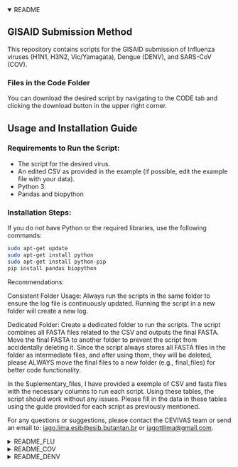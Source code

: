 <details open>
  <summary>README</summary>
  
  ## GISAID Submission Method
  
  This repository contains scripts for the GISAID submission of Influenza viruses (H1N1, H3N2, Vic/Yamagata), Dengue (DENV), and SARS-CoV (COV).
  
  ### Files in the Code Folder
  
  You can download the desired script by navigating to the CODE tab and clicking the download button in the upper right corner.
  
  ## Usage and Installation Guide
  
  ### Requirements to Run the Script:
  - The script for the desired virus.
  - An edited CSV as provided in the example (if possible, edit the example file with your data).
  - Python 3.
  - Pandas and biopython
  
  ### Installation Steps:
  If you do not have Python or the required libraries, use the following commands:
  
  ```sh
  sudo apt-get update
  sudo apt-get install python
  sudo apt-get install python-pip
  pip install pandas biopython
  ```
Recommendations:

Consistent Folder Usage: Always run the scripts in the same folder to ensure the log file is continuously updated. Running the script in a new folder will create a new log.

Dedicated Folder: Create a dedicated folder to run the scripts. The script combines all FASTA files related to the CSV and outputs the final FASTA. Move the final FASTA to another folder to prevent the script from accidentally deleting it. Since the script always stores all FASTA files in the folder as intermediate files, and after using them, they will be deleted, please ALWAYS move the final files to a new folder (e.g., final_files) for better code functionality.

In the Suplementary_files, I have provided a exemple of CSV and fasta files with the necessary columns to run each script. Using these tables, the script should work without any issues. Please fill in the data in these tables using the guide provided for each script as previously mentioned.

For any questions or suggestions, please contact the CEVIVAS team or send an email to: iago.lima.esib@esib.butantan.br or iagottlima@gmail.com.

</details>
<details>
  <summary>README_FLU</summary>
Explanations

This README provides an overview of the data columns and script requirements for the SG-FLU project.
Data Columns

    ID: Sample ID
    Subtype: The subtype of the flu (H1N1, H3N2, VIC, or Yama)
    Genome: The name of the FASTA file
    Collection_Date: Collection date
    Segment_1_Coverage: Coverage of segment 1, only those above 80% will be approved
    Segment_2_Coverage: Coverage of segment 2, only those above 80% will be approved
    Segment_3_Coverage: Coverage of segment 3, only those above 80% will be approved
    Segment_4_Coverage: Coverage of segment 4, only those above 80% will be approved
    Segment_5_Coverage: Coverage of segment 5, only those above 80% will be approved
    Segment_6_Coverage: Coverage of segment 6, only those above 80% will be approved
    Segment_7_Coverage: Coverage of segment 7, only those above 80% will be approved
    Segment_8_Coverage: Coverage of segment 8, only those above 80% will be approved
    PARTNER_PROJECT: Partner's name (if not applicable, just put the name of your lab)

Script Explanation
Genome Column:

In the column Genome, please include the name that is in the sample's FASTA file. Each sample should have a different FASTA file.
</details>

<details>
  <summary>README_COV</summary>
Explanations

This README provides an overview of the data columns and script requirements for the SG-COV project.
Data Columns

    ID: Sample ID
    Type: Sample type
    Genome: The name of the FASTA file
    Passed_QC: Quality control (use 'A' for approved samples; only samples marked 'A' will be used)
    State: The state
    Collection_Date: Collection date
    REQUESTING_UNIT: The name of partner laboratories (if not applicable, put the name of your lab)
    PARTNER_PROJECT: Partner's name (if not applicable, just put the name of your lab)


</details>
<details>
  <summary>README_DENV</summary>
  SG-DENV README
Explanations

This README provides an overview of the data columns and script requirements for the SG-DENV project.
Data Columns

    ID: Sample ID
    Genome: The name of the FASTA file
    Serotype: The serotype of the sample
    Genotype: The genotype of the sample
    Passed_QC: Quality control (use 'A' for approved samples, 'R' for rejected samples; only samples marked 'A' will be used)
    State: The state
    Collection_Date: Collection date
    REQUESTING_UNIT: The name of partner laboratories (if not applicable, put the name of your lab)
    PARTNER_PROJECT: Partner's name (if not applicable, just put the name of your lab)

</details>
